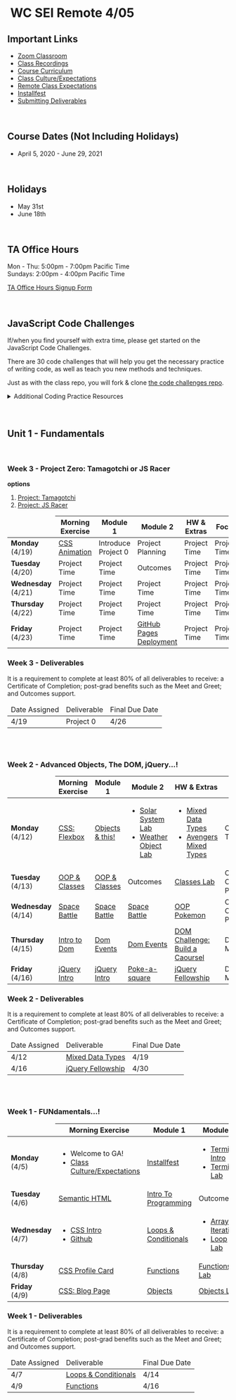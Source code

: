 <h1><img src="https://ga-dash.s3.amazonaws.com/production/assets/logo-9f88ae6c9c3871690e33280fcf557f33.png" alt="" style="max-width:100%;" /> WC SEI Remote 4/05</h1>


## Important Links

- [Zoom Classroom](https://generalassembly.zoom.us/j/94727472258?pwd=Z3BzcDhUcWVLMjEvbFREQ1pkRTRjdz09)
- [Class Recordings](https://git.generalassemb.ly/wc-seir-405/schedule/blob/master/class-recordings.md)
- [Course Curriculum](https://git.generalassemb.ly/wc-seir-405/schedule/blob/master/course-curriculum.md)
- [Class Culture/Expectations](https://git.generalassemb.ly/wc-seir-405/welcome-to-sei)
- [Remote Class Expectations](https://git.generalassemb.ly/wc-seir-405/remote-class-expectations)
- [Installfest](https://git.generalassemb.ly/wc-seir-405/installfest)
- [Submitting Deliverables](https://git.generalassemb.ly/wc-seir-405/submitting-deliverables)

<br/>

## Course Dates (Not Including Holidays)

- April 5, 2020 - June 29, 2021

<br/>

## Holidays

- May 31st
- June 18th

<br/>

## TA Office Hours

Mon - Thu: 5:00pm - 7:00pm Pacific Time<br />
Sundays: 2:00pm - 4:00pm Pacific Time

[TA Office Hours Signup Form](https://docs.google.com/spreadsheets/d/11DjnGEM8ckHTh5pn7vQN4lubLKh9IRvplabj2tYXAsQ/edit#gid=911038966)

<br/>

## JavaScript Code Challenges

If/when you find yourself with extra time, please get started on the JavaScript Code Challenges.

There are 30 code challenges that will help you get the necessary practice of writing code, as well as teach you new methods and techniques.

Just as with the class repo, you will fork & clone [the code challenges repo](https://git.generalassemb.ly/wc-seir-405/daily-js-code-challenges).

<details>
<summary>Additional Coding Practice Resources</summary>
<br/>

#### codewars

[codewars](https://www.codewars.com/) is an excellent source of coding challenges for numerous programming languages.

It's free, so be sure to create an account so that you can track your progress.

Code challenges (called _Kata_) vary in difficulty from "8kyu" (easiest) to "1kyu".

#### Interview Cake

Designed to prep you technical interviews, [Interview Cake](https://www.interviewcake.com/) comes highly recommended.

It's not free, however, you should take advantage of its free 7-day email crash course and decide to if its worth the bucks to you.

#### Advent of Code

[Advent of Code](https://adventofcode.com/) has special puzzles during the month of December (only).

However, you can access past year's puzzles!

</details>

<br/>
<br/>


## Unit 1 - Fundamentals

<br/>

### Week 3 - Project Zero: Tamagotchi or JS Racer
**options**
1) <a href="https://git.generalassemb.ly/wc-seir-405/project-zero">Project: Tamagotchi</a><br />
2) <a href="https://git.generalassemb.ly/wc-seir-405/js-racer-game">Project: JS Racer</a>

<table>
<thead>
<tr>
<td></td>
<th>Morning Exercise</th>
<th>Module 1</th>
<th>Module 2</th>
<th>HW &amp; Extras</th>
<th>Focus</th>
</tr>
</thead>
<tbody>

<tr>
<td><strong>Monday</strong><br />(4/19)</td>
<td><a href="https://git.generalassemb.ly/wc-seir-405/css-animation">CSS Animation</a></td>
<td>Introduce Project 0</td>
<td>Project Planning</td>
<td>Project Time</td>
<td>Project Time</td>
</tr>

<tr>
<td><strong>Tuesday</strong><br />(4/20)</td>
<td>Project Time</td>
<td>Project Time</td>
<td>Outcomes</td>
<td>Project Time</td>
<td>Project Time</td>
</tr>

<tr>
<td><strong>Wednesday</strong><br />(4/21)</td>
<td>Project Time</td>
<td>Project Time</td>
<td>Project Time</td>
<td>Project Time</td>
<td>Project Time</td>
</tr>

<tr>
<td><strong>Thursday</strong><br />(4/22)</td>
<td>Project Time</td>
<td>Project Time</td>
<td>Project Time</td>
<td>Project Time</td>
<td>Project Time</td>
</tr>

<tr>
<td><strong>Friday</strong><br />(4/23)</td>
<td>Project Time</td>
<td>Project Time</td>
<td><a href="https://git.generalassemb.ly/wc-seir-405/deploy-to-github-pages">GitHub Pages Deployment</a></td>
<td>Project Time</td>
<td>Project Time</td>
</tr>

</table>

### Week 3 - Deliverables

<p>It is a requirement to complete at least 80% of all deliverables to receive: a Certificate of Completion; post-grad benefits such as the Meet and Greet; and Outcomes support.</p>
<table>
<thead>
<tr><td>Date Assigned</td>
<td>Deliverable</td>
<td>Final Due Date</td>
</tr>
</thead>
<tbody>

<tr>
<td>4/19</td>
<td>
  Project 0
  <!-- - <a href="https://git.generalassemb.ly/wc-seir-405/project-zero">Project: Tamagotchi</a>
  - <a href="https://git.generalassemb.ly/wc-seir-405/js-racer-game">Project: Car Racer</a> -->
</td>
<td>4/26</td>
</tr>

</table>

<br/>
<br/>

### Week 2 - Advanced Objects, The DOM, jQuery...!

<table>
<thead>
<tr>
<td></td>
<th>Morning Exercise</th>
<th>Module 1</th>
<th>Module 2</th>
<th>HW &amp; Extras</th>
<th>Focus</th>
</tr>
</thead>
<tbody>

<tr>
<td><strong>Monday</strong><br />(4/12)</td>
<td><a href="https://git.generalassemb.ly/wc-seir-405/css-flexbox">CSS: Flexbox</a></td>
<td><a href="https://git.generalassemb.ly/wc-seir-405/Combining-datatypes">Objects & this!</a></td>
<td>

 - <a href="https://git.generalassemb.ly/wc-seir-405/solar-system-lab">Solar System Lab</a>
 - <a href="https://git.generalassemb.ly/wc-seir-405/weather-object-lab">Weather Object Lab</a>
</td>
<td>
  
  - <a href="https://git.generalassemb.ly/wc-seir-405/mixed-data-types-hw">Mixed Data Types</a>
  - <a href="https://git.generalassemb.ly/wc-seir-405/Combining-Data-Types-Lab">Avengers Mixed Types</a>
  
</td>
<td>Objects & This!</td>
</tr>

<tr>
<td><strong>Tuesday</strong><br />(4/13)</td>

<td><a href="https://git.generalassemb.ly/wc-seir-405/classes">OOP & Classes</a></td>
<td><a href="https://git.generalassemb.ly/wc-seir-405/classes">OOP & Classes</a></td>
<td>Outcomes</td>
<td><a href="https://git.generalassemb.ly/wc-seir-405/classes-lab">Classes Lab</a></td>
<td>Object Oriented Programming</td>
</tr>

<tr>
<td><strong>Wednesday</strong><br />(4/14)</td>
<td><a href="https://git.generalassemb.ly/wc-seir-405/space-battle">Space Battle</a></td>
<td><a href="https://git.generalassemb.ly/wc-seir-405/space-battle">Space Battle</a></td>
<td><a href="https://git.generalassemb.ly/wc-seir-405/space-battle">Space Battle</a></td>
<td><a href="https://git.generalassemb.ly/wc-seir-405/oop-pokemon">OOP Pokemon</a></td>
<td>Object Oriented Programming</td>
</tr>

<tr>
<td><strong>Thursday</strong><br />(4/15)</td>
<td><a href="https://git.generalassemb.ly/wc-seir-405/intro-to-the-dom">Intro to Dom</a></td>
<td><a href="https://git.generalassemb.ly/wc-seir-405/dom-events">Dom Events</a></td>
<td><a href="https://git.generalassemb.ly/wc-seir-405/dom-events">Dom Events</a></td>
<td><a href="https://getbootstrap.com/docs/5.0/components/carousel/#with-controls">DOM Challenge: Build a Caoursel</a></td>
<td>Dom Manipulation</td>
</tr>

<tr>
<td><strong>Friday</strong><br />(4/16)</td>

<td><a href="https://git.generalassemb.ly/wc-seir-405/intro-to-jquery">jQuery Intro</a></td>
<td><a href="https://git.generalassemb.ly/wc-seir-405/intro-to-jquery">jQuery Intro</a></td>
<td><a href="https://git.generalassemb.ly/wc-seir-405/poke-a-square">Poke-a-square</a></td>
<td><a href="https://git.generalassemb.ly/wc-seir-405/jquery-fellowship">jQuery Fellowship</a></td>
<td>Dom Manipulation</td>
</tr>

</table>

### Week 2 - Deliverables

<p>It is a requirement to complete at least 80% of all deliverables to receive: a Certificate of Completion; post-grad benefits such as the Meet and Greet; and Outcomes support.</p>
<table>
<thead>
<tr><td>Date Assigned</td>
<td>Deliverable</td>
<td>Final Due Date</td>
</tr>
</thead>
<tbody>

<tr><td>4/12</td>
<td><a href="https://git.generalassemb.ly/wc-seir-405/mixed-data-types-hw">Mixed Data Types</a></td>
<td>4/19</td>
</tr>
<tr><td>4/16</td>
<td><a href="https://git.generalassemb.ly/wc-seir-405/jquery-fellowship">jQuery Fellowship</a></td>
<td>4/30</td>
</tr>
</table>

<br/>
<br/>


### Week 1 - FUNdamentals...!

<table>
<thead>
<tr>
<td></td>
<th>Morning Exercise</th>
<th>Module 1</th>
<th>Module 2</th>
<th>HW &amp; Extras</th>
<th>Focus</th>
</tr>
</thead>
<tbody>

<tr>
<td><strong>Monday</strong><br />(4/5)</td>
<td>

  - Welcome to GA!
  - <a href="https://git.generalassemb.ly/wc-seir-405/welcome-to-sei">Class Culture/Expectations</a>
</td>
<td><a href="https://git.generalassemb.ly/wc-seir-405/installfest">Installfest</a></td>
<td>

  - <a href="https://git.generalassemb.ly/wc-seir-405/intro-to-terminal">Terminal Intro</a>
  - <a href="https://git.generalassemb.ly/wc-seir-405/terminal-lab">Terminal Lab</a>
</td>
<td><a href="https://git.generalassemb.ly/wc-seir-405/terminal-practice">Terminal Practice</a></td>
<td>Terminal/CLI</td>
</tr>

<tr>
<td><strong>Tuesday</strong><br />(4/6)</td>
<td><a href="https://git.generalassemb.ly/wc-seir-405/semantic-html">Semantic HTML</a></td>
<td><a href="https://git.generalassemb.ly/wc-seir-405/intro-to-programming">Intro To Programming</a></td>
<td>Outcomes</td>
<td><a href="https://git.generalassemb.ly/wc-seir-405/intro-to-programming">Intro To Programming</a></td>
<td>Github Basics</td>
</tr>

<tr>
<td><strong>Wednesday</strong><br />(4/7)</td>
<td>
  
  - <a href="https://git.generalassemb.ly/wc-seir-405/css-selector-basics">CSS Intro</a>
  - <a href="https://git.generalassemb.ly/wc-seir-405/github">Github</a>
</td>
<td><a href="https://git.generalassemb.ly/wc-seir-405/conditionals-and-loops">Loops & Conditionals</a></td>
<td>

  - <a href="https://git.generalassemb.ly/wc-seir-405/Arrays-iterating-over-them">Arrays &amp; Iteration</a>
  - <a href="https://git.generalassemb.ly/wc-seir-405/loop-lab">Loop Lab</a>
</td>
<td>
  
  - <a href="https://git.generalassemb.ly/wc-seir-405/git-github-lab">Github Lab</a>
  - <a href="https://git.generalassemb.ly/wc-seir-405/HW-Loops-Conditionals">Loops & Conditionals Deliverable</a>
</td>
<td>JavaScript Arrays</td>
</tr>

<tr>
<td><strong>Thursday</strong><br />(4/8)</td>
<td><a href="https://git.generalassemb.ly/wc-seir-405/profile-cards">CSS Profile Card</a></td>
<td><a href="https://git.generalassemb.ly/wc-seir-405/functions">Functions</a></td>
<td><a href="https://git.generalassemb.ly/wc-seir-405/functions-lab">Functions Lab</a></td>
<td><a href="https://git.generalassemb.ly/wc-seir-405/functions-scope-hw">Functions Deliverable</a></td>
<td>JavaScript Functions</td>
</tr>

<tr>
<td><strong>Friday</strong><br />(4/9)</td>
<td><a href="https://git.generalassemb.ly/wc-seir-405/css-flexbox-blog">CSS: Blog Page</a></td>
<td><a href="https://git.generalassemb.ly/wc-seir-405/Objects">Objects</a> </td>
<td><a href="https://git.generalassemb.ly/wc-seir-405/Objects-lab">Objects Lab</a></td>
<td><a href="https://git.generalassemb.ly/wc-seir-405/Objects-lab">Objects Lab</a></td>
<td>JavaScript Objects</td>
</tr>

</table>

### Week 1 - Deliverables

<p>It is a requirement to complete at least 80% of all deliverables to receive: a Certificate of Completion; post-grad benefits such as the Meet and Greet; and Outcomes support.</p>

<table>
<thead>
<tr><td>Date Assigned</td>
<td>Deliverable</td>
<td>Final Due Date</td>
</tr>
</thead>
<tbody>

<tr>
<td>4/7</td>
<td><a href="https://git.generalassemb.ly/wc-seir-405/HW-Loops-Conditionals">Loops & Conditionals</a></td>
<td>4/14</td>
</tr>

<tr>
<td>4/9</td>
<td><a href="https://git.generalassemb.ly/wc-seir-405/functions-scope-hw">Functions</a></td>
<td>4/16</td>
</tr>

</table>

<br/>
<br/>

